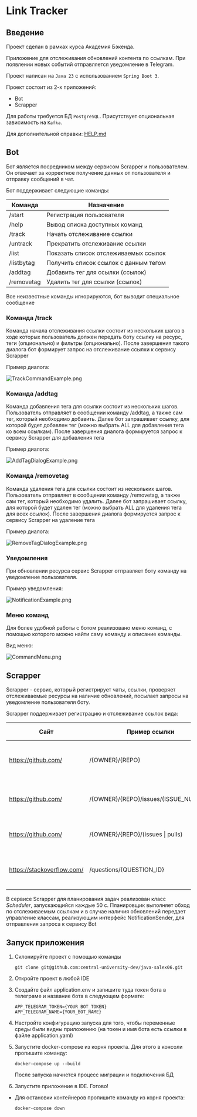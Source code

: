 # Link Tracker

## Введение

Проект сделан в рамках курса Академия Бэкенда.

Приложение для отслеживания обновлений контента по ссылкам.
При появлении новых событий отправляется уведомление в Telegram.

Проект написан на `Java 23` с использованием `Spring Boot 3`.

Проект состоит из 2-х приложений:
* Bot
* Scrapper

Для работы требуется БД `PostgreSQL`. Присутствует опциональная зависимость на `Kafka`.

Для дополнительной справки: [HELP.md](./HELP.md)

## Bot

Бот является посредником между сервисом Scrapper и пользователем. Он отвечает
за корректное получение данных от пользователя и отправку сообщений в чат.

Бот поддерживает следующие команды:

|  Команда   |              Назначение               |
|------------|---------------------------------------|
| /start     | Регистрация пользователя              |
| /help      | Вывод списка доступных команд         |
| /track     | Начать отслеживание ссылки            |
| /untrack   | Прекратить отслеживание ссылки        |
| /list      | Показать список отслеживаемых ссылок  |
| /listbytag | Получить список ссылок с данным тегом |
| /addtag    | Добавить тег для ссылки (ссылок)      |
| /removetag | Удалить тег для ссылки (ссылок)       |

Все неизвестные команды игнорируются, бот выводит специальное сообщение

### Команда /track

Команда начала отслеживания ссылки состоит из нескольких шагов в ходе которых пользователь
должен передать боту ссылку на ресурс, теги (опционально) и фильтры (опционально). После завершения
такого диалога бот формирует запрос на отслеживание ссылки к сервису Scrapper

Пример диалога:

![TrackCommandExample.png](TrackCommandExample.png)

### Команда /addtag

Команда добавления тега для ссылки состоит из нескольких шагов. Пользователь отправляет
в сообщении команду /addtag, а также сам тег, который необходимо добавить. Далее бот
запрашивает ссылку, для которой будет добавлен тег (можно выбрать ALL для добавления
тега ко всем ссылкам). После завершения диалога формируется запрос к сервису Scrapper
для добавления тега

Пример диалога:

![AddTagDialogExample.png](AddTagDialogExample.png)

### Команда /removetag

Команда удаления тега для ссылки состоит из нескольких шагов. Пользователь отправляет
в сообщении команду /removetag, а также сам тег, который необходимо удалить. Далее бот
запрашивает ссылку, для которой будет удален тег (можно выбрать ALL для удаления тега для
всех ссылок). После завершения диалога формируется запрос к сервису Scrapper на
удаление тега

Пример диалога:

![RemoveTagDialogExample.png](RemoveTagDialogExample.png)

### Уведомления

При обновлении ресурса сервис Scrapper отправляет боту команду
на уведомление пользователя.

Пример уведомления:

![NotificationExample.png](NotificationExample.png)

### Меню команд

Для более удобной работы с ботом реализовано меню команд, с помощью
которого можно найти саму команду и описание команды.

Вид меню:

![CommandMenu.png](CommandMenu.png)

## Scrapper

Scrapper - сервис, который регистрирует чаты, ссылки,
проверяет отслеживаемые ресурсы на наличие обновлений,
посылает запросы на уведомление пользователя боту.

Scrapper поддерживает регистрацию и отслеживание ссылок вида:

|            Сайт            |             Пример ссылки             |                             Описание                             | Класс клиента-обработчика |
|----------------------------|---------------------------------------|------------------------------------------------------------------|---------------------------|
| https://github.com/        | /{OWNER}/{REPO}                       | Отслеживание изменений в репозитории (ИЗ 1 ДЗ, без изменений)    | GitHubRepositoryClient    |
| https://github.com/        | /{OWNER}/{REPO}/issues/{ISSUE_NUMBER} | Отслеживание изменений в задаче (issue) (ИЗ 1 ДЗ, без изменений) | GitHubSingleIssueClient   |
| https://github.com/        | /{OWNER}/{REPO}/(issues \| pulls)     | Отслеживание обновлений в issue или pr (ДЛЯ ДЗ 2)                | GitHubIssueListClient     |
| https://stackoverflow.com/ | /questions/{QUESTION_ID}              | Отслеживание любых изменений для вопроса (ДЛЯ ДЗ 2)              | SoQuestionClient          |

В сервисе Scrapper для планирования задач реализован класс *Scheduler*, запускающийся каждые
50 с. Планировщик выполняет обход по отслеживаемым ссылкам и в случае наличия обновлений передает
управление классам, реализующим интерфейс NotificationSender, для отправления запроса к сервису Bot

## Запуск приложения

1. Склонируйте проект с помощью команды

   ```shell
   git clone git@github.com:central-university-dev/java-salex06.git
   ```
2. Откройте проект в любой IDE
3. Создайте файл application.env и запишите туда токен бота в телеграме и
   название бота в следующем формате:

   ```shell
   APP_TELEGRAM_TOKEN={YOUR_BOT_TOKEN}
   APP_TELEGRAM_NAME={YOUR_BOT_NAME}
   ```
4. Настройте конфигурацию запуска для того, чтобы переменные среды были видны
   приложению (на токен и имя бота есть ссылки в файле application.yaml)
5. Запустите docker-compose из корня проекта. Для этого в консоли пропишите команду:

   ```shell
   docker-compose up --build
   ```

   После запуска начнется процесс миграции и подключения БД

6. Запустите приложение в IDE. Готово!

* Для остановки контейнеров пропишите команду из корня проекта:

  ```shell
  docker-compose down
  ```

